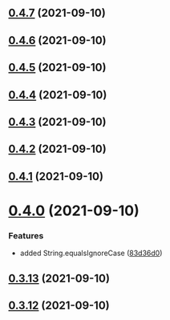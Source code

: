 ## [0.4.7](https://github.com/GiovanniCardamone/polyfull/compare/v0.4.6...v0.4.7) (2021-09-10)



## [0.4.6](https://github.com/GiovanniCardamone/polyfull/compare/v0.4.5...v0.4.6) (2021-09-10)



## [0.4.5](https://github.com/GiovanniCardamone/polyfull/compare/v0.4.4...v0.4.5) (2021-09-10)



## [0.4.4](https://github.com/GiovanniCardamone/polyfull/compare/v0.4.3...v0.4.4) (2021-09-10)



## [0.4.3](https://github.com/GiovanniCardamone/polyfull/compare/v0.4.2...v0.4.3) (2021-09-10)



## [0.4.2](https://github.com/GiovanniCardamone/polyfull/compare/v0.4.1...v0.4.2) (2021-09-10)



## [0.4.1](https://github.com/GiovanniCardamone/polyfull/compare/v0.4.0...v0.4.1) (2021-09-10)



# [0.4.0](https://github.com/GiovanniCardamone/polyfull/compare/v0.3.13...v0.4.0) (2021-09-10)


### Features

* added String.equalsIgnoreCase ([83d36d0](https://github.com/GiovanniCardamone/polyfull/commit/83d36d08795e75aa190576f48a5761beb79efc5c))



## [0.3.13](https://github.com/GiovanniCardamone/polyfull/compare/v0.3.12...v0.3.13) (2021-09-10)



## [0.3.12](https://github.com/GiovanniCardamone/polyfull/compare/v0.3.11...v0.3.12) (2021-09-10)



